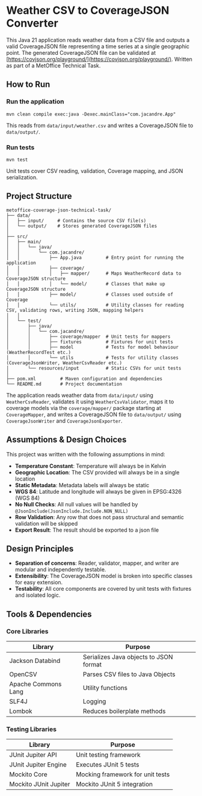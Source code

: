 # Weather CSV to CoverageJSON Converter

This Java 21 application reads weather data from a CSV file and outputs a valid CoverageJSON file representing a time series at a single geographic point.
The generated CoverageJSON file can be validated at [https://covjson.org/playground/](https://covjson.org/playground/).
Written as part of a MetOffice Technical Task.

## How to Run

### Run the application

```shell
mvn clean compile exec:java -Dexec.mainClass="com.jacandre.App"
```

This reads from `data/input/weather.csv` and writes a CoverageJSON file to `data/output/`.

### Run tests

```shell
mvn test
```

Unit tests cover CSV reading, validation, Coverage mapping, and JSON serialization.

## Project Structure

```text
metoffice-coverage-json-technical-task/
├── data/
│   ├── input/     # Contains the source CSV file(s)
│   └── output/    # Stores generated CoverageJSON files
│
├── src/
│   ├── main/
│   │   └── java/
│   │       └── com.jacandre/
│   │           ├── App.java         # Entry point for running the application
│   │           ├── coverage/
│   │           │   ├── mapper/      # Maps WeatherRecord data to CoverageJSON structure
│   │           │   └── model/       # Classes that make up CoverageJSON structure
│   │           ├── model/           # Classes used outside of Coverage
│   │           └── utils/           # Utility classes for reading CSV, validating rows, writing JSON, mapping helpers
│   │
│   └── test/
│       ├── java/
│       │   └── com.jacandre/
│       │       ├── coverage/mapper  # Unit tests for mappers
│       │       ├── fixtures         # Fixtures for unit tests
│       │       ├── model            # Tests for model behaviour (WeatherRecordTest etc.)
│       │       └── utils            # Tests for utility classes (CoverageJsonWriter, WeatherCsvReader etc.)
│       └── resources/input          # Static CSVs for unit tests
│
├── pom.xml         # Maven configuration and dependencies
└── README.md       # Project documentation
```

The application reads weather data from `data/input/` using `WeatherCsvReader`, validates it using `WeatherCsvValidator`, maps it to coverage models via the `coverage/mapper/` package starting at `CoverageMapper`, and writes a CoverageJSON file to `data/output/` using `CoverageJsonWriter` and `CoverageJsonExporter`.

## Assumptions & Design Choices

This project was written with the following assumptions in mind:
- **Temperature Constant**: Temperature will always be in Kelvin
- **Geographic Location**: The CSV provided will always be in a single location
- **Static Metadata**: Metadata labels will always be static
- **WGS 84**: Latitude and longitude will always be given in EPSG:4326 (WGS 84)
- **No Null Checks**: All null values will be handled by `@JsonInclude(JsonInclude.Include.NON_NULL)`
- **Row Validation**: Any row that does not pass structural and semantic validation will be skipped
- **Export Result**: The result should be exported to a json file

## Design Principles

- **Separation of concerns**: Reader, validator, mapper, and writer are modular and independently testable.
- **Extensibility**: The CoverageJSON model is broken into specific classes for easy extension.
- **Testability**: All core components are covered by unit tests with fixtures and isolated logic.

## Tools & Dependencies

### Core Libraries

| Library              | Purpose                                |
|----------------------|----------------------------------------|
| Jackson Databind     | Serializes Java objects to JSON format |
| OpenCSV              | Parses CSV files to Java Objects       |
| Apache Commons Lang	 | Utility functions                      |
| SLF4J                | Logging                                |
| Lombok               | Reduces boilerplate methods            |

### Testing Libraries

| Library               | Purpose                          |
|-----------------------|----------------------------------|
| JUnit Jupiter API     | Unit testing framework           |
| JUnit Jupiter Engine  | Executes JUnit 5 tests           |
| Mockito Core          | Mocking framework for unit tests |
| Mockito JUnit Jupiter | Mockito JUnit 5 integration      |
